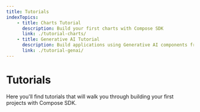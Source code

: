 ```yaml
---
title: Tutorials
indexTopics:
    - title: Charts Tutorial
      description: Build your first charts with Compose SDK
      link: ./tutorial-charts/
    - title: Generative AI Tutorial
      description: Build applications using Generative AI components from Compose SDK
      link: ./tutorial-genai/
---
```


# Tutorials

Here you'll find tutorials that will walk you through building your first projects with Compose SDK.

<SectionIndex />
